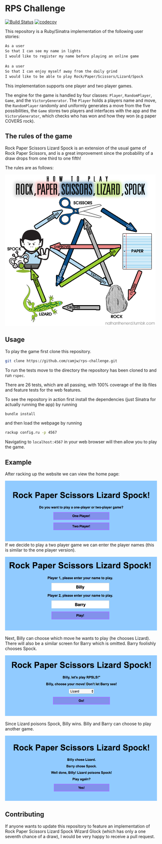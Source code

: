 # RPS Challenge
[![Build Status](https://travis-ci.com/camjw/rps-challenge.svg?branch=master)](https://travis-ci.com/camjw/rps-challenge)
[![codecov](https://codecov.io/gh/camjw/rps-challenge/branch/master/graph/badge.svg)](https://codecov.io/gh/camjw/rps-challenge)

This repository is a Ruby/Sinatra implementation of the following user stories:

```sh
As a user
So that I can see my name in lights
I would like to register my name before playing an online game

As a user
So that I can enjoy myself away from the daily grind
I would like to be able to play Rock/Paper/Scissors/Lizard/Spock
```

This implementation supports one player and two player games.

The engine for the game is handled by four classes: `Player`, `RandomPlayer`,
`Game`, and the `VictoryGenerator`. The `Player` holds a players name and move,
the `RandomPlayer` randomly and uniformly generates a move from the five
possibilities, the `Game` stores two players and interfaces with the app and the
`VictoryGenerator`, which checks who has won and how they won (e.g paper COVERS
rock).


## The rules of the game

Rock Paper Scissors Lizard Spock is an extension of the usual game of Rock Paper
Scissors, and is a great improvement since the probability of a draw drops from
one third to one fifth!

The rules are as follows:

![Rules of the game](images/RockPaperScissorsLizardSpock.png)

## Usage

To play the game first clone this repository.
```sh
git clone https://github.com/camjw/rps-challenge.git
```

To run the tests move to the directory the repository has been cloned to and run `rspec`.


There are 26 tests, which are all passing, with 100% coverage of the lib files and feature tests for the web features.

To see the repository in action first install the dependencies (just Sinatra for actually running the app) by running
```sh
bundle install
```
and then load the webpage by running
```sh
rackup config.ru -p 4567
```
Navigating to `localhost:4567` in your web browser will then allow you to play the game.

## Example
After racking up the website we can view the home page:

![Homepage](images/homepage.png)
If we decide to play a two player game we can enter the player names (this is similar to the one player version).

![Name page](images/billyvsbarry.png)

Next, Billy can choose which move he wants to play (he chooses Lizard). There will also be a similar screen for Barry which is omitted. Barry foolishly chooses Spock.

![Billy chooses Lizard](images/chooselizard.png)

Since Lizard poisons Spock, Billy wins. Billy and Barry can choose to play another game.

![Lizard poisons Spock](images/lizardpoisonsspock.png)

## Contributing

If anyone wants to update this repository to feature an implementation of Rock Paper Scissors Lizard Spock Wizard Glock (which has only a one seventh chance of a draw), I would be very happy to receive a pull request.

